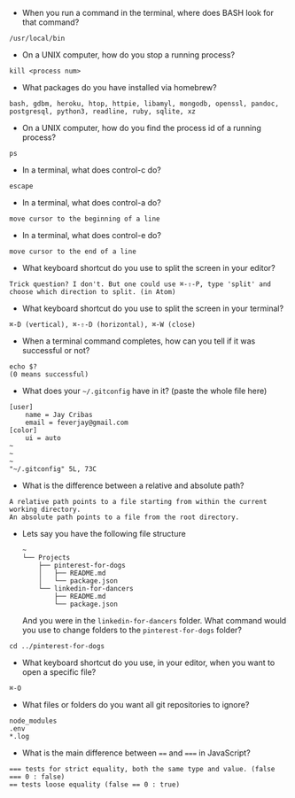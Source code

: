 - When you run a command in the terminal, where does BASH look for that command?  
```
/usr/local/bin
```

- On a UNIX computer, how do you stop a running process?  
```
kill <process num>
```

- What packages do you have installed via homebrew?  
```
bash, gdbm, heroku, htop, httpie, libamyl, mongodb, openssl, pandoc, postgresql, python3, readline, ruby, sqlite, xz
```

- On a UNIX computer, how do you find the process id of a running process?
```
ps
```

- In a terminal, what does control-c do?
```
escape
```

- In a terminal, what does control-a do?
```
move cursor to the beginning of a line
```

- In a terminal, what does control-e do?
```
move cursor to the end of a line
```

- What keyboard shortcut do you use to split the screen in your editor?
```
Trick question? I don't. But one could use ⌘-⇧-P, type 'split' and choose which direction to split. (in Atom)
```

- What keyboard shortcut do you use to split the screen in your terminal?
```
⌘-D (vertical), ⌘-⇧-D (horizontal), ⌘-W (close)
```

- When a terminal command completes, how can you tell if it was successful or not?
```
echo $?
(0 means successful)
```

- What does your `~/.gitconfig` have in it? (paste the whole file here)
```
[user]
    name = Jay Cribas
    email = feverjay@gmail.com
[color]
    ui = auto
~
~
~
"~/.gitconfig" 5L, 73C
```

- What is the difference between a relative and absolute path?
```
A relative path points to a file starting from within the current working directory.
An absolute path points to a file from the root directory.
```

- Lets say you have the following file structure

  ```
  ~
  └── Projects
      ├── pinterest-for-dogs
      │   ├── README.md
      │   └── package.json
      └── linkedin-for-dancers
          ├── README.md
          └── package.json
  ```

  And you were in the `linkedin-for-dancers` folder. What command would you use to change folders to the `pinterest-for-dogs` folder?
```
cd ../pinterest-for-dogs
```

- What keyboard shortcut do you use, in your editor, when you want to open a specific file?
```
⌘-O
```

- What files or folders do you want all git repositories to ignore?
```
node_modules
.env
*.log
```

- What is the main difference between `==` and `===` in JavaScript?
```
=== tests for strict equality, both the same type and value. (false === 0 : false)
== tests loose equality (false == 0 : true)
```
